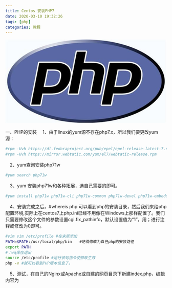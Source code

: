 ```yaml
---
title: Centos 安装PHP7
date: 2020-03-10 19:32:26
tags: [php]
categories: 教程
---
```


![](centosinstallphp7/u=426857830,3900731748&fm=26&gp=0.jpg)

<!--more-->
一、PHP的安装
　1、由于linux的yum源不存在php7.x，所以我们要更改yum源：

```bash
#rpm -Uvh https://dl.fedoraproject.org/pub/epel/epel-release-latest-7.noarch.rpm
#rpm -Uvh https://mirror.webtatic.com/yum/el7/webtatic-release.rpm
```

　2、yum查询安装php71w

```bash
#yum search php71w　
```

　3、yum 安装php71w和各种拓展，选自己需要的即可。

```bash
#yum install php71w php71w-cli php71w-common php71w-devel php71w-embedded php71w-fpm php71w-gd php71w-mbstring php71w-mysqlnd php71w-opcache php71w-pdo php71w-xml
```

　4、安装完成之后，#whereis php 可以看到php的安装目录，然后我们来给php配置环境,实际上在centos7上php.ini已经不用像在Windows上那样配置了。我们只需要修改这个文件的参数设置cgi.fix_pathinfo，默认设置值为“1”，用；进行注释或修改为0即可。

```bash
#vim vim /etc/profile #在末尾添加
PATH=$PATH:/usr/local/php/bin　　#记得修改为自己php的安装路径
export PATH
#：wq保存退出
source /etc/profile #运行该句指令使修改生效
php -v #就可以看到PHP版本信息了。
```

　5、测试，在自己的Nginx或Apache或自建的网页目录下新建index.php，编辑内容为<?php  phpinfo(); ?>
